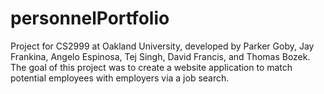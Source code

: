 # personnelPortfolio
Project for CS2999 at Oakland University, developed by Parker Goby, Jay Frankina, Angelo Espinosa, Tej Singh, David Francis, and Thomas Bozek. The goal of this project was to create a website application to match potential employees with employers via a job search.
